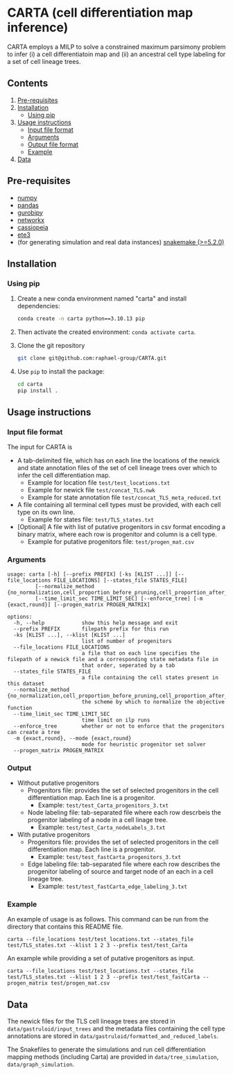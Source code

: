 # CARTA (cell differentiation map inference)

<!-- ![Overview of CARTA](intro.png) -->
<!--Overview of the CARTA algorithm.-->
CARTA employs a MILP to solve a constrained maximum parsimony problem to infer (i) a cell differentiatoin map and (ii) an ancestral cell type labeling for a set of cell lineage trees.

## Contents

  1. [Pre-requisites](#pre-requisites)
  2. [Installation](#installation)
     * [Using pip](#pip)
  4. [Usage instructions](#usage)
     * [Input file format](#input)
     * [Arguments](#arguments)
     * [Output file format](#output)
     * [Example](#example)
  5. [Data](#data)

<a name="pre-requisites"></a>
## Pre-requisites
+ [numpy](https://numpy.org/doc/)
+ [pandas](https://pandas.pydata.org/pandas-docs/stable/index.html)
+ [gurobipy](https://www.gurobi.com/documentation/9.0/quickstart_mac/py_python_interface.html)
+ [networkx](https://networkx.org/)
+ [cassiopeia](https://github.com/YosefLab/Cassiopeia)
+ [ete3](https://pypi.org/project/ete3/)
+ (for generating simulation and real data instances) [snakemake (>=5.2.0)](https://snakemake.readthedocs.io)

<a name="installation"></a>
## Installation

<a name="pip"></a>
### Using pip

1. Create a new conda environment named "carta" and install dependencies:

   ```bash
   conda create -n carta python==3.10.13 pip
   ```

2. Then activate the created environment: `conda activate carta`.

3. Clone the git repository

    ```bash
    git clone git@github.com:raphael-group/CARTA.git
    ```

5. Use `pip` to install the package:
    ```bash
    cd carta
    pip install .
    ```

<a name="usage"></a>
## Usage instructions

<a name="input"></a>
### Input file format
The input for CARTA is 
- A tab-delimited file, which has on each line the locations of the newick and state annotation files of the set of cell lineage trees over which to infer the cell differentiation map.
    - Example for location file `test/test_locations.txt`
    - Example for newick file `test/concat_TLS.nwk`
    - Example for state annotation file `test/concat_TLS_meta_reduced.txt`
- A file containing all terminal cell types must be provided, with each cell type on its own line.
    - Example for states file: `test/TLS_states.txt`
- [Optional] A file with list of putative progenitors in csv format encoding a binary matrix, where each row is progenitor and column is a cell type.
    - Example for putative progenitors file: `test/progen_mat.csv`

<a name="arguments"></a>
### Arguments

    usage: carta [-h] [--prefix PREFIX] [-ks [KLIST ...]] [--file_locations FILE_LOCATIONS] [--states_file STATES_FILE]
             [--normalize_method {no_normalization,cell_proportion_before_pruning,cell_proportion_after_pruning}]
             [--time_limit_sec TIME_LIMIT_SEC] [--enforce_tree] [-m {exact,round}] [--progen_matrix PROGEN_MATRIX]

    options:
      -h, --help            show this help message and exit
      --prefix PREFIX       filepath prefix for this run
      -ks [KLIST ...], --klist [KLIST ...]
                            list of number of progenitors
      --file_locations FILE_LOCATIONS
                            a file that on each line specifies the filepath of a newick file and a corresponding state metadata file in
                            that order, seperated by a tab
      --states_file STATES_FILE
                            a file containing the cell states present in this dataset
      --normalize_method {no_normalization,cell_proportion_before_pruning,cell_proportion_after_pruning}
                            the scheme by which to normalize the objective function
      --time_limit_sec TIME_LIMIT_SEC
                            time limit on ilp runs
      --enforce_tree        whether or not to enforce that the progenitors can create a tree
      -m {exact,round}, --mode {exact,round}
                            mode for heuristic progenitor set solver
      --progen_matrix PROGEN_MATRIX

<a name="output"></a>
### Output
- Without putative progenitors
    - Progenitors file: provides the set of selected progenitors in the cell differentiation map. Each line is a progenitor.
       - Example: `test/test_Carta_progenitors_3.txt`
    - Node labeling file: tab-separated file where each row descrbeis the progenitor labeling of a node in a cell linage tree.
       - Example: `test/test_Carta_nodeLabels_3.txt`
- With putative progenitors
    - Progenitors file: provides the set of selected progenitors in the cell differentiation map. Each line is a progenitor.
       - Example: `test/test_fastCarta_progenitors_3.txt`
    - Edge labeling file: tab-separated file where each row describes the progenitor labeling of source and target node of an each in a cell lineage tree.
       - Example: `test/test_fastCarta_edge_labeling_3.txt`
<a name="example"></a>
### Example

An example of usage is as follows. This command can be run from the directory that contains this README file.

    carta --file_locations test/test_locations.txt --states_file test/TLS_states.txt --klist 1 2 3 --prefix test/test_Carta

An example while providing a set of putative progenitors as input.

    carta --file_locations test/test_locations.txt --states_file test/TLS_states.txt --klist 1 2 3 --prefix test/test_fastCarta --progen_matrix test/progen_mat.csv

<a name="data"></a>
## Data
The newick files for the TLS cell lineage trees are stored in `data/gastruloid/input_trees` and the metadata files containing the cell type annotations are stored in `data/gastruloid/formatted_and_reduced_labels`.

The Snakefiles to generate the simulations and run cell differentiation mapping methods (including Carta) are provided in `data/tree_simulation`, `data/graph_simulation`.
